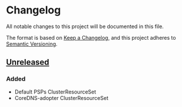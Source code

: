 # Changelog

All notable changes to this project will be documented in this file.

The format is based on [Keep a Changelog](https://keepachangelog.com/en/1.0.0/),
and this project adheres to [Semantic Versioning](https://semver.org/spec/v2.0.0.html).

## [Unreleased]

### Added

- Default PSPs ClusterResourceSet
- CoreDNS-adopter ClusterResourceSet

[Unreleased]: https://github.com/giantswarm/cluster-shared/tree/master
